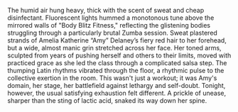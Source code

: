 The humid air hung heavy, thick with the scent of sweat and cheap disinfectant.  Fluorescent lights hummed a monotonous tune above the mirrored walls of "Body Blitz Fitness," reflecting the glistening bodies struggling through a particularly brutal Zumba session.  Sweat plastered strands of Amelia Katherine “Amy”  Delaney’s fiery red hair to her forehead, but a wide, almost manic grin stretched across her face.  Her toned arms, sculpted from years of pushing herself and others to their limits, moved with practiced grace as she led the class through a complicated salsa step.  The thumping Latin rhythms vibrated through the floor, a rhythmic pulse to the collective exertion in the room.  This wasn't just a workout; it was Amy's domain, her stage, her battlefield against lethargy and self-doubt. Tonight, however, the usual satisfying exhaustion felt different.  A prickle of unease, sharper than the sting of lactic acid, snaked its way down her spine.
